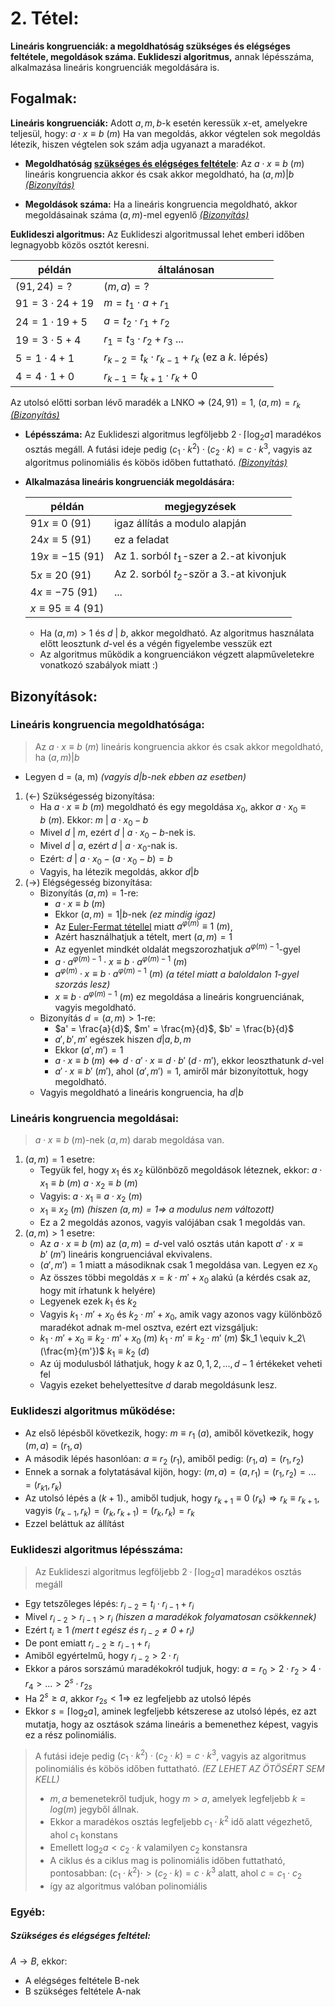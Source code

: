 # 2. Tétel:
**Lineáris kongruenciák: a megoldhatóság szükséges és elégséges feltétele, megoldások száma. Euklideszi algoritmus,** annak lépésszáma, alkalmazása lineáris kongruenciák megoldására is.

## Fogalmak:
**Lineáris kongruenciák:**
Adott $a,m,b$-k esetén keressük $x$-et, amelyekre teljesül, hogy: $a \cdot x \equiv b\ (m)$
Ha van megoldás, akkor végtelen sok megoldás létezik, hiszen végtelen sok szám adja ugyanazt a maradékot.

- **Megoldhatóság [szükséges és elégséges feltétele](#szükséges-és-elégséges-feltétel)**:
Az $a \cdot x \equiv b\ (m)$ lineáris kongruencia akkor és csak akkor megoldható, ha $(a,m) | b$
[*(Bizonyítás)*](#lineáris-kongruencia-megoldhatósága)

- **Megoldások száma:**
Ha a lineáris kongruencia megoldható, akkor megoldásainak száma $(a,m)$-mel egyenlő
[*(Bizonyítás)*](#lineáris-kongruencia-megoldásai)

**Euklideszi algoritmus:** 
Az Euklideszi algoritmussal lehet emberi időben legnagyobb közös osztót keresni. 

 | példán               | általánosan                                       |
 | -------------------- | ------------------------------------------------- |
 | $(91, 24) = ?$       | $(m, a) = ?$                                      |
 | $91 = 3 \cdot 24+19$ | $m=t_1 \cdot a+r_1$                               |
 | $24 = 1 \cdot 19+5$  | $a=t_2 \cdot r_1+r_2$                             |
 | $19 = 3 \cdot 5+4$   | $r_1=t_3 \cdot r_2+r_3$ ...                       |
 | $5 = 1 \cdot 4+1$    | $r_{k-2}=t_k \cdot r_{k-1}+r_k$ (ez a $k$. lépés) |
 | $4 = 4 \cdot 1+0$    | $r_{k-1}=t_{k+1} \cdot r_k+0$                     |

Az utolsó előtti sorban lévő maradék a LNKO $\Rightarrow$ $(24,91)=1$, $(a, m)=r_k$
[*(Bizonyítás)*](#euklideszi-algoritmus-működése)

- **Lépésszáma:** Az Euklideszi algoritmus legföljebb $2 \cdot \lceil \log_2{a} \rceil$ maradékos osztás megáll. A futási ideje pedig $(c_1 \cdot k^2) \cdot(c_2 \cdot k) = c \cdot k^3$, vagyis az algoritmus polinomiális és köbös időben futtatható.
[*(Bizonyítás)*](#euklideszi-algoritmus-lépésszáma)
    
- **Alkalmazása lineáris kongruenciák megoldására:**

    | példán                       | megjegyzések                             |
    | ---------------------------- | ---------------------------------------- |
    | $91x \equiv 0\ (91)$         | igaz állítás a modulo alapján            |
    | $24x \equiv 5\ (91)$         | ez a feladat                             |
    | $19x \equiv -15\ (91)$       | Az 1. sorból $t_1$-szer a 2.-at kivonjuk |
    | $5x \equiv 20\ (91)$         | Az 2. sorból $t_2$-ször a 3.-at kivonjuk |
    | $4x \equiv -75\ (91)$        | ...                                      |
    | $x \equiv 95 \equiv 4\ (91)$ |                                          |
    
    - Ha $(a,m)>1$ és $d\ |\ b$, akkor megoldható. Az algoritmus használata előtt leosztunk $d$-vel és a végén figyelembe vesszük ezt
    - Az algoritmus működik a kongruenciákon végzett alapműveletekre vonatkozó szabályok miatt :)

## Bizonyítások:
### Lineáris kongruencia megoldhatósága:
> Az $a \cdot x \equiv b\ (m)$ lineáris kongruencia akkor és csak akkor megoldható, ha $(a,m) | b$

- Legyen d = (a, m) *(vagyis $d | b$-nek ebben az esetben)*

1. ($\leftarrow$) Szükségesség bizonyítása:
    - Ha $a \cdot x \equiv b\ (m)$ megoldható és egy megoldása $x_0$, akkor $a \cdot x_0 \equiv b\ (m)$.
    Ekkor: $m\ |\ a \cdot x_0 - b$
    - Mivel $d\ |\ m$, ezért $d\ |\ a \cdot x_0 - b$-nek is.
    - Mivel $d\ |\ a$, ezért $d\ |\ a \cdot x_0$-nak is.
    - Ezért: $d\ |\ a \cdot x_0-(a \cdot x_0-b) = b$
    - Vagyis, ha létezik megoldás, akkor $d | b$
2. ($\rightarrow$) Elégségesség bizonyítása:
    - Bizonyítás $(a, m) = 1$-re:
        - $a \cdot x \equiv b\ (m)$
        - Ekkor $(a, m) = 1 | b$-nek *(ez mindig igaz)*
        - Az [Euler-Fermat tétellel](3.md) miatt $a^{\varphi(m)} \equiv 1\ (m)$, 
        - Azért használhatjuk a tételt, mert $(a, m) = 1$
        - Az egyenlet mindkét oldalát megszorozhatjuk $a^{\varphi(m)-1}$-gyel
        - $a \cdot a^{\varphi(m)-1} \cdot x \equiv b \cdot a^{\varphi(m)-1}\ (m)$
        - $a^{\varphi(m)} \cdot x \equiv b \cdot a^{\varphi(m)-1}\ (m)$ *(a tétel miatt a baloldalon 1-gyel szorzás lesz)*
        - $x \equiv b \cdot a^{\varphi(m)-1}\ (m)$ ez megoldása a lineáris kongruenciának, vagyis megoldható.
    - Bizonyítás $d = (a, m) > 1$-re:
        - $a' = \frac{a}{d}$, $m' = \frac{m}{d}$, $b' = \frac{b}{d}$
        - $a',b',m'$ egészek hiszen $d | a,b,m$
        - Ekkor $(a', m')=1$
        - $a \cdot x \equiv b\ (m) \Leftrightarrow d \cdot a' \cdot x \equiv d \cdot b'\ (d \cdot m')$, ekkor leoszthatunk $d$-vel
        - $a' \cdot x \equiv b'\ (m')$, ahol $(a',m')=1$, amiről már bizonyítottuk, hogy megoldható.
    - Vagyis megoldható a lineáris kongruencia, ha $d | b$

### Lineáris kongruencia megoldásai:
> $a \cdot x \equiv b\ (m)$-nek $(a,m)$ darab megoldása van.

1. $(a,m) = 1$ esetre:
    - Tegyük fel, hogy $x_1$ és $x_2$ különböző megoldások léteznek, ekkor:
    $a \cdot x_1 \equiv b\ (m)$
    $a \cdot x_2 \equiv b\ (m)$
    - Vagyis: $a \cdot x_1 \equiv a \cdot x_2\ (m)$
    - $x_1 \equiv x_2\ (m)$ *(hiszen $(a,m)=1 \Rightarrow$ a modulus nem változott)*
    - Ez a 2 megoldás azonos, vagyis valójában csak 1 megoldás van.
2. $(a,m) > 1$ esetre:
    - Az $a \cdot x \equiv b\ (m)$ az $(a, m) = d$-vel való osztás után kapott $a' \cdot x \equiv b'\ (m')$  lineáris kongruenciával ekvivalens.
    - $(a′, m′) = 1$ miatt a másodiknak csak 1 megoldása van. Legyen ez $x_0$
    - Az összes többi megoldás $x = k \cdot m' + x_0$ alakú (a kérdés csak az, hogy mit írhatunk k helyére)
    - Legyenek ezek $k_1$ és $k_2$
    - Vagyis $k_1 \cdot m'+x_0$ és $k_2 \cdot m'+x_0$, amik vagy azonos vagy különböző maradékot adnak m-mel osztva, ezért ezt vizsgáljuk:
    - $k_1 \cdot m'+x_0 \equiv k_2 \cdot m'+x_0\ (m)$
      $k_1 \cdot m' \equiv k_2 \cdot m'\ (m)$
      $k_1 \equiv k_2\ (\frac{m}{m'})$
      $k_1 \equiv k_2\ (d)$
    - Az új modulusból láthatjuk, hogy $k$ az $0, 1, 2,..., d-1$ értékeket veheti fel
    - Vagyis ezeket behelyettesítve $d$ darab megoldásunk lesz.

### Euklideszi algoritmus működése:
- Az első lépésből következik, hogy: $m \equiv r_1\ (a)$, amiből következik, hogy $(m, a) = (r_1, a)$
- A második lépés hasonlóan: $a \equiv r_2\ (r_1)$, amiből pedig: $(r_1,a) = (r_1,r_2)$
- Ennek a sornak a folytatásával kijön, hogy:
$(m, a) = (a, r_1) = (r_1, r_2) = ... = (r_{k1}, r_k)$
- Az utolsó lépés a $(k+1)$., amiből tudjuk, hogy $r_{k+1} \equiv 0\ (r_k) \Rightarrow r_k \equiv r_{k+1}$, vagyis $(r_{k-1}, r_k) = (r_k, r_{k+1}) = (r_k, r_k) = r_k$
- Ezzel beláttuk az állítást

### Euklideszi algoritmus lépésszáma:
> Az Euklideszi algoritmus legföljebb $2 \cdot \lceil \log_2{a} \rceil$ maradékos osztás megáll

- Egy tetszőleges lépés: $r_{i-2}=t_i \cdot r_{i-1}+r_i$
- Mivel $r_{i-2} > r_{i-1} > r_i$ *(hiszen a maradékok folyamatosan csökkennek)*
- Ezért $t_i \geq 1$ *(mert t egész és $r_{i-2} \neq 0 + r_i$)*
- De pont emiatt $r_{i-2} \geq r_{i-1} + r_i$
- Amiből egyértelmű, hogy $r_{i-2} > 2 \cdot r_i$
- Ekkor a páros sorszámú maradékokról tudjuk, hogy:  $a = r_0 > 2 \cdot r_2 > 4 \cdot r_4 > ... > 2^s \cdot r_{2s}$
- Ha $2^s \geq a$, akkor $r_{2s} < 1 \Rightarrow$ ez legfeljebb az utolsó lépés
- Ekkor $s = \lceil \log_2{a} \rceil$, aminek legfeljebb kétszerese az utolsó lépés, ez azt mutatja, hogy az osztások száma lineáris a bemenethez képest, vagyis ez a rész polinomiális.

> A futási ideje pedig $(c_1 \cdot k^2) \cdot (c_2 \cdot k) = c \cdot k^3$, vagyis az algoritmus polinomiális és köbös időben futtatható.
> *(EZ LEHET AZ ÖTÖSÉRT SEM KELL)*
>
> - $m, a$ bemenetekről tudjuk, hogy $m > a$, amelyek legfeljebb $k = log(m)$ jegyből állnak.
> - Ekkor a maradékos osztás legfeljebb $c_1 \cdot k^2$ idő alatt végezhető, ahol $c_1$ konstans
> - Emellett $\log_2{a} < c_2 \cdot k$ valamilyen $c_2$ konstansra
> - A ciklus és a ciklus mag is polinomiális időben futtatható, pontosabban: $(c_1 \cdot k^2) \cdot > (c_2 \cdot k) = c \cdot k^3$ alatt, ahol $c = c_1  \cdot  c_2$
> - így az algoritmus valóban polinomiális

### Egyéb:
##### Szükséges és elégséges feltétel:
$A \rightarrow B$, ekkor:

- A elégséges feltétele B-nek
- B szükséges feltétele A-nak
